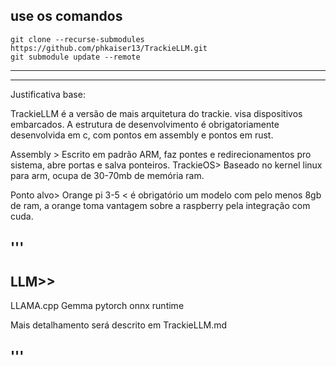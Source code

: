 use os comandos 
---
    git clone --recurse-submodules https://github.com/phkaiser13/TrackieLLM.git
    git submodule update --remote
---
---
Justificativa base:

TrackieLLM é a versão de mais arquitetura do trackie.
visa dispositivos embarcados.
A estrutura de desenvolvimento é obrigatoriamente desenvolvida em c, com pontos em assembly e pontos em rust.

Assembly > Escrito em padrão ARM, faz pontes e redirecionamentos pro sistema, abre portas e salva ponteiros.
TrackieOS> Baseado no kernel linux para arm, ocupa de 30-70mb de memória ram.

Ponto alvo> Orange pi 3-5 < é obrigatório um modelo com pelo menos 8gb de ram, a orange toma vantagem sobre a raspberry pela integração com cuda.

'''
---


LLM>>
---
LLAMA.cpp
Gemma
pytorch
onnx runtime

Mais detalhamento será descrito em TrackieLLM.md

'''
---
